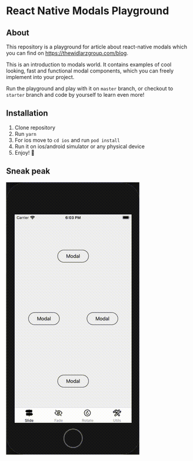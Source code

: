 # React Native Modals Playground

## About

This repository is a playground for article about react-native modals which you can find on https://thewidlarzgroup.com/blog.

This is an introduction to modals world. It contains examples of cool looking, fast and functional modal components, which you can freely implement into your project.

Run the playground and play with it on `master` branch, or checkout to `starter` branch and code by yourself to learn even more!

## Installation

1. Clone repository
2. Run `yarn`
3. For ios move to `cd ios` and run `pod install`
4. Run it on ios/android simulator or any physical device
5. Enjoy! 🙂

## Sneak peak

![](./app/assets/sneak-peak.gif)

